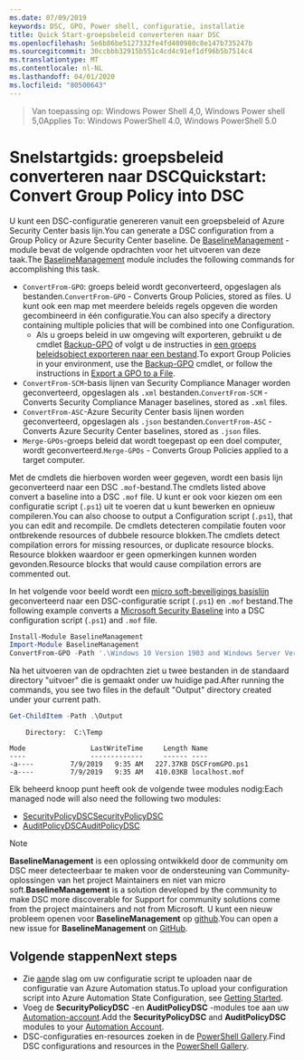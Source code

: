 ```yaml
---
ms.date: 07/09/2019
keywords: DSC, GPO, Power shell, configuratie, installatie
title: Quick Start-groepsbeleid converteren naar DSC
ms.openlocfilehash: 5e6b86be5127332fe4fd400980c8e147b735247b
ms.sourcegitcommit: 30ccbbb32915b551c4cd4c91ef1df96b5b7514c4
ms.translationtype: MT
ms.contentlocale: nl-NL
ms.lasthandoff: 04/01/2020
ms.locfileid: "80500643"
---
```

> <span data-ttu-id="526a1-103">Van toepassing op: Windows Power Shell 4,0, Windows Power shell 5,0</span><span class="sxs-lookup"><span data-stu-id="526a1-103">Applies To: Windows PowerShell 4.0, Windows PowerShell 5.0</span></span>

# <a name="quickstart-convert-group-policy-into-dsc"></a><span data-ttu-id="526a1-104">Snelstartgids: groepsbeleid converteren naar DSC</span><span class="sxs-lookup"><span data-stu-id="526a1-104">Quickstart: Convert Group Policy into DSC</span></span>

<span data-ttu-id="526a1-105">U kunt een DSC-configuratie genereren vanuit een groepsbeleid of Azure Security Center basis lijn.</span><span class="sxs-lookup"><span data-stu-id="526a1-105">You can generate a DSC configuration from a Group Policy or Azure Security Center baseline.</span></span> <span data-ttu-id="526a1-106">De [BaselineManagement](https://www.powershellgallery.com/packages/BaselineManagement) -module bevat de volgende opdrachten voor het uitvoeren van deze taak.</span><span class="sxs-lookup"><span data-stu-id="526a1-106">The [BaselineManagement](https://www.powershellgallery.com/packages/BaselineManagement) module includes the following commands for accomplishing this task.</span></span>

- <span data-ttu-id="526a1-107">`ConvertFrom-GPO`: groeps beleid wordt geconverteerd, opgeslagen als bestanden.</span><span class="sxs-lookup"><span data-stu-id="526a1-107">`ConvertFrom-GPO` - Converts Group Policies, stored as files.</span></span> <span data-ttu-id="526a1-108">U kunt ook een map met meerdere beleids regels opgeven die worden gecombineerd in één configuratie.</span><span class="sxs-lookup"><span data-stu-id="526a1-108">You can also specify a directory containing multiple policies that will be combined into one Configuration.</span></span>
  - <span data-ttu-id="526a1-109">Als u groeps beleid in uw omgeving wilt exporteren, gebruikt u de cmdlet [Backup-GPO](/powershell/module/grouppolicy/backup-gpo?view=win10-ps) of volgt u de instructies in [een groeps beleidsobject exporteren naar een bestand](/microsoft-desktop-optimization-pack/agpm/export-a-gpo-to-a-file).</span><span class="sxs-lookup"><span data-stu-id="526a1-109">To export Group Policies in your environment, use the [Backup-GPO](/powershell/module/grouppolicy/backup-gpo?view=win10-ps) cmdlet, or follow the instructions in [Export a GPO to a File](/microsoft-desktop-optimization-pack/agpm/export-a-gpo-to-a-file).</span></span>
- <span data-ttu-id="526a1-110">`ConvertFrom-SCM`-basis lijnen van Security Compliance Manager worden geconverteerd, opgeslagen als `.xml` bestanden.</span><span class="sxs-lookup"><span data-stu-id="526a1-110">`ConvertFrom-SCM` - Converts Security Compliance Manager baselines, stored as `.xml` files.</span></span>
- <span data-ttu-id="526a1-111">`ConvertFrom-ASC`-Azure Security Center basis lijnen worden geconverteerd, opgeslagen als `.json` bestanden.</span><span class="sxs-lookup"><span data-stu-id="526a1-111">`ConvertFrom-ASC` - Converts Azure Security Center baselines, stored as `.json` files.</span></span>
- <span data-ttu-id="526a1-112">`Merge-GPOs`-groeps beleid dat wordt toegepast op een doel computer, wordt geconverteerd.</span><span class="sxs-lookup"><span data-stu-id="526a1-112">`Merge-GPOs` - Converts Group Policies applied to a target computer.</span></span>

<span data-ttu-id="526a1-113">Met de cmdlets die hierboven worden weer gegeven, wordt een basis lijn geconverteerd naar een DSC `.mof`-bestand.</span><span class="sxs-lookup"><span data-stu-id="526a1-113">The cmdlets listed above convert a baseline into a DSC `.mof` file.</span></span> <span data-ttu-id="526a1-114">U kunt er ook voor kiezen om een configuratie script (`.ps1`) uit te voeren dat u kunt bewerken en opnieuw compileren.</span><span class="sxs-lookup"><span data-stu-id="526a1-114">You can also choose to output a Configuration script (`.ps1`), that you can edit and recompile.</span></span> <span data-ttu-id="526a1-115">De cmdlets detecteren compilatie fouten voor ontbrekende resources of dubbele resource blokken.</span><span class="sxs-lookup"><span data-stu-id="526a1-115">The cmdlets detect compilation errors for missing resources, or duplicate resource blocks.</span></span> <span data-ttu-id="526a1-116">Resource blokken waardoor er geen opmerkingen kunnen worden gevonden.</span><span class="sxs-lookup"><span data-stu-id="526a1-116">Resource blocks that would cause compilation errors are commented out.</span></span>

<span data-ttu-id="526a1-117">In het volgende voor beeld wordt een [micro soft-beveiligings basislijn](https://www.microsoft.com/en-us/download/details.aspx?id=55319) geconverteerd naar een DSC-configuratie script (`.ps1`) en `.mof` bestand.</span><span class="sxs-lookup"><span data-stu-id="526a1-117">The following example converts a [Microsoft Security Baseline](https://www.microsoft.com/en-us/download/details.aspx?id=55319) into a DSC configuration script (`.ps1`) and `.mof` file.</span></span>

```powershell
Install-Module BaselineManagement
Import-Module BaselineManagement
ConvertFrom-GPO -Path '.\Windows 10 Version 1903 and Windows Server Version 1903 Security Baseline\GPOs\' -OutputConfigurationScript
```

<span data-ttu-id="526a1-118">Na het uitvoeren van de opdrachten ziet u twee bestanden in de standaard directory "uitvoer" die is gemaakt onder uw huidige pad.</span><span class="sxs-lookup"><span data-stu-id="526a1-118">After running the commands, you see two files in the default "Output" directory created under your current path.</span></span>

```powershell
Get-ChildItem -Path .\Output
```

```Output
    Directory:  C:\Temp

Mode                LastWriteTime     Length Name
----                -------------     ------ ----
-a----         7/9/2019   9:35 AM   227.37KB DSCFromGPO.ps1
-a----         7/9/2019   9:35 AM   410.03KB localhost.mof
```

<span data-ttu-id="526a1-119">Elk beheerd knoop punt heeft ook de volgende twee modules nodig:</span><span class="sxs-lookup"><span data-stu-id="526a1-119">Each managed node will also need the following two modules:</span></span>

- [<span data-ttu-id="526a1-120">SecurityPolicyDSC</span><span class="sxs-lookup"><span data-stu-id="526a1-120">SecurityPolicyDSC</span></span>](https://www.powershellgallery.com/packages/SecurityPolicyDsc)
- [<span data-ttu-id="526a1-121">AuditPolicyDSC</span><span class="sxs-lookup"><span data-stu-id="526a1-121">AuditPolicyDSC</span></span>](https://www.powershellgallery.com/packages/AuditPolicyDsc)

> [!NOTE]
> <span data-ttu-id="526a1-122">**BaselineManagement** is een oplossing ontwikkeld door de community om DSC meer detecteerbaar te maken voor de ondersteuning van Community-oplossingen van het project Maintainers en niet van micro soft.</span><span class="sxs-lookup"><span data-stu-id="526a1-122">**BaselineManagement** is a solution developed by the community to make DSC more discoverable for Support for community solutions come from the project maintainers and not from Microsoft.</span></span> <span data-ttu-id="526a1-123">U kunt een nieuw probleem openen voor **BaselineManagement** op [github](https://github.com/microsoft/BaselineManagement).</span><span class="sxs-lookup"><span data-stu-id="526a1-123">You can open a new issue for **BaselineManagement** on [GitHub](https://github.com/microsoft/BaselineManagement).</span></span>

## <a name="next-steps"></a><span data-ttu-id="526a1-124">Volgende stappen</span><span class="sxs-lookup"><span data-stu-id="526a1-124">Next steps</span></span>

- <span data-ttu-id="526a1-125">Zie [aan](/azure/automation/automation-dsc-getting-started#importing-a-configuration-into-azure-automation)de slag om uw configuratie script te uploaden naar de configuratie van Azure Automation status.</span><span class="sxs-lookup"><span data-stu-id="526a1-125">To upload your configuration script into Azure Automation State Configuration, see [Getting Started](/azure/automation/automation-dsc-getting-started#importing-a-configuration-into-azure-automation).</span></span>
- <span data-ttu-id="526a1-126">Voeg de **SecurityPolicyDSC** -en **AuditPolicyDSC** -modules toe aan uw [Automation-account](/azure/automation/shared-resources/modules).</span><span class="sxs-lookup"><span data-stu-id="526a1-126">Add the **SecurityPolicyDSC** and **AuditPolicyDSC** modules to your [Automation Account](/azure/automation/shared-resources/modules).</span></span>
- <span data-ttu-id="526a1-127">DSC-configuraties en-resources zoeken in de [PowerShell Gallery](https://www.powershellgallery.com/).</span><span class="sxs-lookup"><span data-stu-id="526a1-127">Find DSC configurations and resources in the [PowerShell Gallery](https://www.powershellgallery.com/).</span></span>

